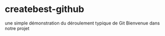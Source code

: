 # createbest-github
 une simple démonstration du déroulement typique de  Git
 Bienvenue dans notre projet
